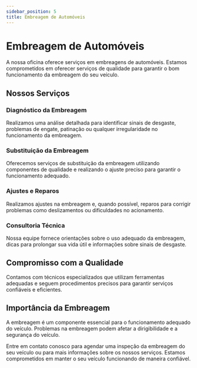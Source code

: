 ```yaml
---
sidebar_position: 5
title: Embreagem de Automóveis
---
```


# Embreagem de Automóveis
A nossa oficina oferece serviços em embreagens de automóveis. Estamos comprometidos em oferecer serviços de qualidade para garantir o bom funcionamento da embreagem do seu veículo.

## Nossos Serviços

### Diagnóstico da Embreagem

Realizamos uma análise detalhada para identificar sinais de desgaste, problemas de engate, patinação ou qualquer irregularidade no funcionamento da embreagem.

### Substituição da Embreagem

Oferecemos serviços de substituição da embreagem utilizando componentes de qualidade e realizando o ajuste preciso para garantir o funcionamento adequado.

### Ajustes e Reparos

Realizamos ajustes na embreagem e, quando possível, reparos para corrigir problemas como deslizamentos ou dificuldades no acionamento.

### Consultoria Técnica

Nossa equipe fornece orientações sobre o uso adequado da embreagem, dicas para prolongar sua vida útil e informações sobre sinais de desgaste.

## Compromisso com a Qualidade

Contamos com técnicos especializados que utilizam ferramentas adequadas e seguem procedimentos precisos para garantir serviços confiáveis e eficientes.

## Importância da Embreagem

A embreagem é um componente essencial para o funcionamento adequado do veículo. Problemas na embreagem podem afetar a dirigibilidade e a segurança do veículo.

Entre em contato conosco para agendar uma inspeção da embreagem do seu veículo ou para mais informações sobre os nossos serviços. Estamos comprometidos em manter o seu veículo funcionando de maneira confiável.

